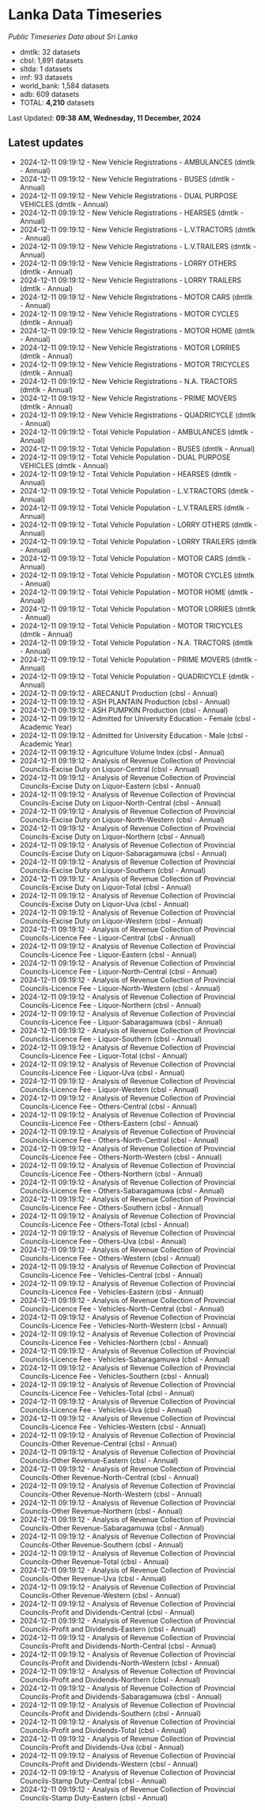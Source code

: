 # Lanka Data Timeseries
*Public Timeseries Data about Sri Lanka*

* dmtlk: 32 datasets
* cbsl: 1,891 datasets
* sltda: 1 datasets
* imf: 93 datasets
* world_bank: 1,584 datasets
* adb: 609 datasets
* TOTAL: **4,210** datasets

Last Updated: **09:38 AM, Wednesday, 11 December, 2024**

## Latest updates

* 2024-12-11 09:19:12 - New Vehicle Registrations - AMBULANCES (dmtlk - Annual)
* 2024-12-11 09:19:12 - New Vehicle Registrations - BUSES (dmtlk - Annual)
* 2024-12-11 09:19:12 - New Vehicle Registrations - DUAL PURPOSE VEHICLES (dmtlk - Annual)
* 2024-12-11 09:19:12 - New Vehicle Registrations - HEARSES (dmtlk - Annual)
* 2024-12-11 09:19:12 - New Vehicle Registrations - L.V.TRACTORS (dmtlk - Annual)
* 2024-12-11 09:19:12 - New Vehicle Registrations - L.V.TRAILERS (dmtlk - Annual)
* 2024-12-11 09:19:12 - New Vehicle Registrations - LORRY OTHERS (dmtlk - Annual)
* 2024-12-11 09:19:12 - New Vehicle Registrations - LORRY TRAILERS (dmtlk - Annual)
* 2024-12-11 09:19:12 - New Vehicle Registrations - MOTOR CARS (dmtlk - Annual)
* 2024-12-11 09:19:12 - New Vehicle Registrations - MOTOR CYCLES (dmtlk - Annual)
* 2024-12-11 09:19:12 - New Vehicle Registrations - MOTOR HOME (dmtlk - Annual)
* 2024-12-11 09:19:12 - New Vehicle Registrations - MOTOR LORRIES (dmtlk - Annual)
* 2024-12-11 09:19:12 - New Vehicle Registrations - MOTOR TRICYCLES (dmtlk - Annual)
* 2024-12-11 09:19:12 - New Vehicle Registrations - N.A. TRACTORS (dmtlk - Annual)
* 2024-12-11 09:19:12 - New Vehicle Registrations - PRIME MOVERS (dmtlk - Annual)
* 2024-12-11 09:19:12 - New Vehicle Registrations - QUADRICYCLE (dmtlk - Annual)
* 2024-12-11 09:19:12 - Total Vehicle Population - AMBULANCES (dmtlk - Annual)
* 2024-12-11 09:19:12 - Total Vehicle Population - BUSES (dmtlk - Annual)
* 2024-12-11 09:19:12 - Total Vehicle Population - DUAL PURPOSE VEHICLES (dmtlk - Annual)
* 2024-12-11 09:19:12 - Total Vehicle Population - HEARSES (dmtlk - Annual)
* 2024-12-11 09:19:12 - Total Vehicle Population - L.V.TRACTORS (dmtlk - Annual)
* 2024-12-11 09:19:12 - Total Vehicle Population - L.V.TRAILERS (dmtlk - Annual)
* 2024-12-11 09:19:12 - Total Vehicle Population - LORRY OTHERS (dmtlk - Annual)
* 2024-12-11 09:19:12 - Total Vehicle Population - LORRY TRAILERS (dmtlk - Annual)
* 2024-12-11 09:19:12 - Total Vehicle Population - MOTOR CARS (dmtlk - Annual)
* 2024-12-11 09:19:12 - Total Vehicle Population - MOTOR CYCLES (dmtlk - Annual)
* 2024-12-11 09:19:12 - Total Vehicle Population - MOTOR HOME (dmtlk - Annual)
* 2024-12-11 09:19:12 - Total Vehicle Population - MOTOR LORRIES (dmtlk - Annual)
* 2024-12-11 09:19:12 - Total Vehicle Population - MOTOR TRICYCLES (dmtlk - Annual)
* 2024-12-11 09:19:12 - Total Vehicle Population - N.A. TRACTORS (dmtlk - Annual)
* 2024-12-11 09:19:12 - Total Vehicle Population - PRIME MOVERS (dmtlk - Annual)
* 2024-12-11 09:19:12 - Total Vehicle Population - QUADRICYCLE (dmtlk - Annual)
* 2024-12-11 09:19:12 - ARECANUT Production (cbsl - Annual)
* 2024-12-11 09:19:12 - ASH PLANTAIN Production (cbsl - Annual)
* 2024-12-11 09:19:12 - ASH PUMPKIN Production (cbsl - Annual)
* 2024-12-11 09:19:12 - Admitted for University Education - Female (cbsl - Academic Year)
* 2024-12-11 09:19:12 - Admitted for University Education - Male (cbsl - Academic Year)
* 2024-12-11 09:19:12 - Agriculture Volume Index (cbsl - Annual)
* 2024-12-11 09:19:12 - Analysis of Revenue Collection of Provincial Councils-Excise Duty on Liquor-Central (cbsl - Annual)
* 2024-12-11 09:19:12 - Analysis of Revenue Collection of Provincial Councils-Excise Duty on Liquor-Eastern (cbsl - Annual)
* 2024-12-11 09:19:12 - Analysis of Revenue Collection of Provincial Councils-Excise Duty on Liquor-North-Central (cbsl - Annual)
* 2024-12-11 09:19:12 - Analysis of Revenue Collection of Provincial Councils-Excise Duty on Liquor-North-Western (cbsl - Annual)
* 2024-12-11 09:19:12 - Analysis of Revenue Collection of Provincial Councils-Excise Duty on Liquor-Northern (cbsl - Annual)
* 2024-12-11 09:19:12 - Analysis of Revenue Collection of Provincial Councils-Excise Duty on Liquor-Sabaragamuwa (cbsl - Annual)
* 2024-12-11 09:19:12 - Analysis of Revenue Collection of Provincial Councils-Excise Duty on Liquor-Southern (cbsl - Annual)
* 2024-12-11 09:19:12 - Analysis of Revenue Collection of Provincial Councils-Excise Duty on Liquor-Total (cbsl - Annual)
* 2024-12-11 09:19:12 - Analysis of Revenue Collection of Provincial Councils-Excise Duty on Liquor-Uva (cbsl - Annual)
* 2024-12-11 09:19:12 - Analysis of Revenue Collection of Provincial Councils-Excise Duty on Liquor-Western (cbsl - Annual)
* 2024-12-11 09:19:12 - Analysis of Revenue Collection of Provincial Councils-Licence Fee - Liquor-Central (cbsl - Annual)
* 2024-12-11 09:19:12 - Analysis of Revenue Collection of Provincial Councils-Licence Fee - Liquor-Eastern (cbsl - Annual)
* 2024-12-11 09:19:12 - Analysis of Revenue Collection of Provincial Councils-Licence Fee - Liquor-North-Central (cbsl - Annual)
* 2024-12-11 09:19:12 - Analysis of Revenue Collection of Provincial Councils-Licence Fee - Liquor-North-Western (cbsl - Annual)
* 2024-12-11 09:19:12 - Analysis of Revenue Collection of Provincial Councils-Licence Fee - Liquor-Northern (cbsl - Annual)
* 2024-12-11 09:19:12 - Analysis of Revenue Collection of Provincial Councils-Licence Fee - Liquor-Sabaragamuwa (cbsl - Annual)
* 2024-12-11 09:19:12 - Analysis of Revenue Collection of Provincial Councils-Licence Fee - Liquor-Southern (cbsl - Annual)
* 2024-12-11 09:19:12 - Analysis of Revenue Collection of Provincial Councils-Licence Fee - Liquor-Total (cbsl - Annual)
* 2024-12-11 09:19:12 - Analysis of Revenue Collection of Provincial Councils-Licence Fee - Liquor-Uva (cbsl - Annual)
* 2024-12-11 09:19:12 - Analysis of Revenue Collection of Provincial Councils-Licence Fee - Liquor-Western (cbsl - Annual)
* 2024-12-11 09:19:12 - Analysis of Revenue Collection of Provincial Councils-Licence Fee - Others-Central (cbsl - Annual)
* 2024-12-11 09:19:12 - Analysis of Revenue Collection of Provincial Councils-Licence Fee - Others-Eastern (cbsl - Annual)
* 2024-12-11 09:19:12 - Analysis of Revenue Collection of Provincial Councils-Licence Fee - Others-North-Central (cbsl - Annual)
* 2024-12-11 09:19:12 - Analysis of Revenue Collection of Provincial Councils-Licence Fee - Others-North-Western (cbsl - Annual)
* 2024-12-11 09:19:12 - Analysis of Revenue Collection of Provincial Councils-Licence Fee - Others-Northern (cbsl - Annual)
* 2024-12-11 09:19:12 - Analysis of Revenue Collection of Provincial Councils-Licence Fee - Others-Sabaragamuwa (cbsl - Annual)
* 2024-12-11 09:19:12 - Analysis of Revenue Collection of Provincial Councils-Licence Fee - Others-Southern (cbsl - Annual)
* 2024-12-11 09:19:12 - Analysis of Revenue Collection of Provincial Councils-Licence Fee - Others-Total (cbsl - Annual)
* 2024-12-11 09:19:12 - Analysis of Revenue Collection of Provincial Councils-Licence Fee - Others-Uva (cbsl - Annual)
* 2024-12-11 09:19:12 - Analysis of Revenue Collection of Provincial Councils-Licence Fee - Others-Western (cbsl - Annual)
* 2024-12-11 09:19:12 - Analysis of Revenue Collection of Provincial Councils-Licence Fee - Vehicles-Central (cbsl - Annual)
* 2024-12-11 09:19:12 - Analysis of Revenue Collection of Provincial Councils-Licence Fee - Vehicles-Eastern (cbsl - Annual)
* 2024-12-11 09:19:12 - Analysis of Revenue Collection of Provincial Councils-Licence Fee - Vehicles-North-Central (cbsl - Annual)
* 2024-12-11 09:19:12 - Analysis of Revenue Collection of Provincial Councils-Licence Fee - Vehicles-North-Western (cbsl - Annual)
* 2024-12-11 09:19:12 - Analysis of Revenue Collection of Provincial Councils-Licence Fee - Vehicles-Northern (cbsl - Annual)
* 2024-12-11 09:19:12 - Analysis of Revenue Collection of Provincial Councils-Licence Fee - Vehicles-Sabaragamuwa (cbsl - Annual)
* 2024-12-11 09:19:12 - Analysis of Revenue Collection of Provincial Councils-Licence Fee - Vehicles-Southern (cbsl - Annual)
* 2024-12-11 09:19:12 - Analysis of Revenue Collection of Provincial Councils-Licence Fee - Vehicles-Total (cbsl - Annual)
* 2024-12-11 09:19:12 - Analysis of Revenue Collection of Provincial Councils-Licence Fee - Vehicles-Uva (cbsl - Annual)
* 2024-12-11 09:19:12 - Analysis of Revenue Collection of Provincial Councils-Licence Fee - Vehicles-Western (cbsl - Annual)
* 2024-12-11 09:19:12 - Analysis of Revenue Collection of Provincial Councils-Other Revenue-Central (cbsl - Annual)
* 2024-12-11 09:19:12 - Analysis of Revenue Collection of Provincial Councils-Other Revenue-Eastern (cbsl - Annual)
* 2024-12-11 09:19:12 - Analysis of Revenue Collection of Provincial Councils-Other Revenue-North-Central (cbsl - Annual)
* 2024-12-11 09:19:12 - Analysis of Revenue Collection of Provincial Councils-Other Revenue-North-Western (cbsl - Annual)
* 2024-12-11 09:19:12 - Analysis of Revenue Collection of Provincial Councils-Other Revenue-Northern (cbsl - Annual)
* 2024-12-11 09:19:12 - Analysis of Revenue Collection of Provincial Councils-Other Revenue-Sabaragamuwa (cbsl - Annual)
* 2024-12-11 09:19:12 - Analysis of Revenue Collection of Provincial Councils-Other Revenue-Southern (cbsl - Annual)
* 2024-12-11 09:19:12 - Analysis of Revenue Collection of Provincial Councils-Other Revenue-Total (cbsl - Annual)
* 2024-12-11 09:19:12 - Analysis of Revenue Collection of Provincial Councils-Other Revenue-Uva (cbsl - Annual)
* 2024-12-11 09:19:12 - Analysis of Revenue Collection of Provincial Councils-Other Revenue-Western (cbsl - Annual)
* 2024-12-11 09:19:12 - Analysis of Revenue Collection of Provincial Councils-Profit and Dividends-Central (cbsl - Annual)
* 2024-12-11 09:19:12 - Analysis of Revenue Collection of Provincial Councils-Profit and Dividends-Eastern (cbsl - Annual)
* 2024-12-11 09:19:12 - Analysis of Revenue Collection of Provincial Councils-Profit and Dividends-North-Central (cbsl - Annual)
* 2024-12-11 09:19:12 - Analysis of Revenue Collection of Provincial Councils-Profit and Dividends-North-Western (cbsl - Annual)
* 2024-12-11 09:19:12 - Analysis of Revenue Collection of Provincial Councils-Profit and Dividends-Northern (cbsl - Annual)
* 2024-12-11 09:19:12 - Analysis of Revenue Collection of Provincial Councils-Profit and Dividends-Sabaragamuwa (cbsl - Annual)
* 2024-12-11 09:19:12 - Analysis of Revenue Collection of Provincial Councils-Profit and Dividends-Southern (cbsl - Annual)
* 2024-12-11 09:19:12 - Analysis of Revenue Collection of Provincial Councils-Profit and Dividends-Total (cbsl - Annual)
* 2024-12-11 09:19:12 - Analysis of Revenue Collection of Provincial Councils-Profit and Dividends-Uva (cbsl - Annual)
* 2024-12-11 09:19:12 - Analysis of Revenue Collection of Provincial Councils-Profit and Dividends-Western (cbsl - Annual)
* 2024-12-11 09:19:12 - Analysis of Revenue Collection of Provincial Councils-Stamp Duty-Central (cbsl - Annual)
* 2024-12-11 09:19:12 - Analysis of Revenue Collection of Provincial Councils-Stamp Duty-Eastern (cbsl - Annual)
